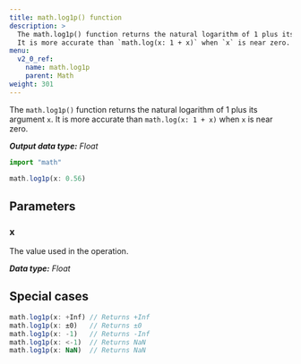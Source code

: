 ```yaml
---
title: math.log1p() function
description: >
  The math.log1p() function returns the natural logarithm of 1 plus its argument `x`.
  It is more accurate than `math.log(x: 1 + x)` when `x` is near zero.
menu:
  v2_0_ref:
    name: math.log1p
    parent: Math
weight: 301
---
```


The `math.log1p()` function returns the natural logarithm of 1 plus its argument `x`.
It is more accurate than `math.log(x: 1 + x)` when `x` is near zero.

_**Output data type:** Float_

```js
import "math"

math.log1p(x: 0.56)
```

## Parameters

### x
The value used in the operation.

_**Data type:** Float_

## Special cases
```js
math.log1p(x: +Inf) // Returns +Inf
math.log1p(x: ±0)   // Returns ±0
math.log1p(x: -1)   // Returns -Inf
math.log1p(x: <-1)  // Returns NaN
math.log1p(x: NaN)  // Returns NaN
```
